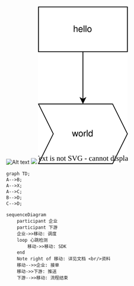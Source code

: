 
![Alt text](https://raw.github.com/potherca-blog/StackOverflow/master/question.13808020.include-an-svg-hosted-on-github-in-markdown/controllers_brief.svg?sanitize=true)
<img src="https://raw.github.com/potherca-blog/StackOverflow/master/question.13808020.include-an-svg-hosted-on-github-in-markdown/controllers_brief.svg?sanitize=true">
<img src="./Untitled Diagram.drawio.svg">


```mermaid
graph TD;
A-->B;
A-->X;
A-->C;
B-->D;
C-->D;
```

```mermaid
sequenceDiagram
    participant 企业
    participant 下游
    企业->>移动: 调度
    loop 心跳检测
        移动->>移动: SDK
    end
    Note right of 移动: 详见文档 <br/>资料
    移动-->>企业: 接单
    移动->>下游: 推送
    下游-->>移动: 流程结束

```
